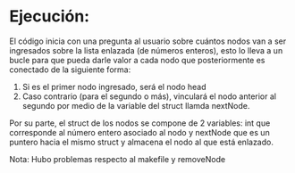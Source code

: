 # Ejecución:
El código inicia con una pregunta al usuario sobre cuántos nodos van a ser ingresados sobre la lista enlazada (de números enteros), esto lo lleva a un bucle para que pueda darle valor a cada nodo que posteriormente es conectado de la siguiente forma:

1. Si es el primer nodo ingresado, será el nodo head
2. Caso contrario (para el segundo o más), vinculará el nodo anterior al segundo por medio de la variable del struct llamda nextNode.

Por su parte, el struct de los nodos se compone de 2 variables: int que corresponde al número entero asociado al nodo y nextNode que es un puntero hacia el mismo struct y almacena el nodo al que está enlazado.

Nota: Hubo problemas respecto al makefile y removeNode
